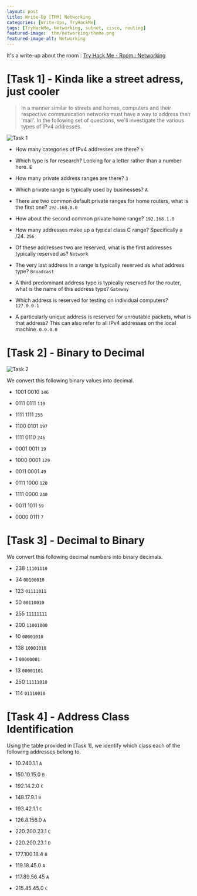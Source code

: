 ```yaml
---
layout: post
title: Write-Up [THM] Networking
categories: [Write-Ups, TryHackMe]
tags: [TryHackMe, Networking, subnet, cisco, routing]
featured-image:  thm/networking/theme.png
featured-image-alt: Networking
---
```


It's a write-up about the room : [Try Hack Me - Room : Networking](https://tryhackme.com/room/bpnetworking)

# [Task 1] - Kinda like a street adress, just cooler

> In a manner similar to streets and homes, computers and their respective communication networks must have a way to address their 'mail'. In the following set of questions, we'll investigate the various types of IPv4 addresses.

![Task 1](/assets/img/thm/networking/task-1.png)

* How many categories of IPv4 addresses are there? `5`

* Which type is for research? Looking for a letter rather than a number here. `E`

* How many private address ranges are there? `3`

* Which private range is typically used by businesses? `A`

*  There are two common default private ranges for home routers, what is the first one? `192.168.0.0`

* How about the second common private home range? `192.168.1.0`

* How many addresses make up a typical class C range? Specifically a /24. `256`

* Of these addresses two are reserved, what is the first addresses typically reserved as? `Network`

* The very last address in a range is typically reserved as what address type? `Broadcast`

* A third predominant address type is typically reserved for the router, what is the name of this address type? `Gateway`

* Which address is reserved for testing on individual computers? `127.0.0.1`

* A particularly unique address is reserved for unroutable packets, what is that address? This can also refer to all IPv4 addresses on the local machine. `0.0.0.0`

# [Task 2] - Binary to Decimal

![Task 2](/assets/img/thm/networking/task-2.png)

We convert this following binary values into decimal.

* 1001 0010 `146`

* 0111 0111 `119`

* 1111 1111 `255`

* 1100 0101 `197`

* 1111 0110 `246`

* 0001 0011 `19`

* 1000 0001 `129`

* 0011 0001 `49`

* 0111 1000 `120`

* 1111 0000 `240`

* 0011 1011 `59`

* 0000 0111 `7`

# [Task 3] - Decimal to Binary

We convert this following decimal numbers into binary decimals.

* 238 `11101110`

* 34 `00100010`

* 123 `01111011`

* 50 `00110010`

* 255 `11111111`

* 200 `11001000`

* 10 `00001010`

* 138 `10001010`

* 1 `00000001`

* 13 `00001101`

* 250 `11111010`

* 114 `01110010`

# [Task 4] - Address Class Identification

Using the table provided in [Task 1], we identify which class each of the following addresses belong to.

* 10.240.1.1 `A`

* 150.10.15.0 `B`

* 192.14.2.0 `C`

* 148.17.9.1 `B`

* 193.42.1.1 `C`

* 126.8.156.0 `A`

* 220.200.23.1 `C`

* 220.200.23.1 `D`

* 177.100.18.4 `B`

* 119.18.45.0 `A`

* 117.89.56.45 `A`

* 215.45.45.0 `C`